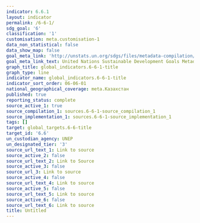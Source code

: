 ```yaml
---
indicator: 6.6.1
layout: indicator
permalink: /6-6-1/
sdg_goal: '6'
classification: '1'
customisation: meta.customisation-1
data_non_statistical: false
data_show_map: false
goal_meta_link: 'http://unstats.un.org/sdgs/files/metadata-compilation/Metadata-Goal-6.pdf'
goal_meta_link_text: United Nations Sustainable Development Goals Metadata (pdf 428kB)
graph_title: global_indicators.6-6-1-title
graph_type: line
indicator_name: global_indicators.6-6-1-title
indicator_sort_order: 06-06-01
national_geographical_coverage: meta.Казахстан
published: true
reporting_status: complete
source_active_1: true
source_compilation_1: sources.6-6-1-source_compilation_1
source_implementation_1: sources.6-6-1-source_implementation_1
tags: []
target: global_targets.6-6-title
target_id: '6.6'
un_custodian_agency: UNEP
un_designated_tier: '3'
source_url_text_1: Link to source
source_active_2: false
source_url_text_2: Link to Source
source_active_3: false
source_url_3: Link to source
source_active_4: false
source_url_text_4: Link to source
source_active_5: false
source_url_text_5: Link to source
source_active_6: false
source_url_text_6: Link to source
title: Untitled
---
```

